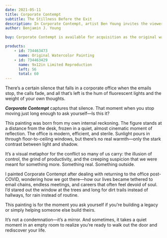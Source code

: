 ```yaml
---
date: 2021-05-11
title: Corporate Contempt
subtitle: The Stillness Before the Exit
description: In Corporate Contempt, artist Ben Young invites the viewer into a moment of profound stillness and internal questioning. A lone figure stands motionless in a modern office, his back to us, bathed in muted light filtering through towering glass windows. The setting is familiar—an executive suite high above a city—but the emotional undercurrent is anything but routine.
author: Benjamin J. Young

buy: Corporate Contempt is available for acquisition as the original watercolor painting or as a high-quality limited reproduction. Collectors may choose between owning the one-of-a-kind original or a museum-grade print that preserves the emotional depth and detail of the work. Both options offer a meaningful way to bring this powerful and personal piece into your collection.

products:
    - id: 734463473
      name: Original Watercolor Painting
    - id: 734463429
      name: 9x12in Limited Reproduction
      left: 56
      total: 60
---
```


There’s a certain silence that falls in a corporate office when the emails stop, the calls fade, and all that’s left is the hum of fluorescent lights and the weight of your own thoughts.

___Corporate Contempt___ captures that silence. That moment when you stop moving just long enough to ask yourself—Is this it?

<!--more-->

This painting was born from my own internal reckoning. The figure stands at a distance from the desk, frozen in a quiet, almost cinematic moment of reflection. The office is modern, efficient, and sterile. Sunlight pours in through floor-to-ceiling windows, but there’s no real warmth—only the stark contrast between light and shadow.

It’s a visual metaphor for the conflict so many of us carry: the illusion of control, the grind of productivity, and the creeping suspicion that we were meant for something more. Something real. Something outside.

I painted Corporate Contempt after dealing with returning to the office post-COVID, wondering how we got there—how our lives became tethered to email chains, endless meetings, and careers that often feel devoid of soul. I’d stared out the window at the trees and long for dirt trails instead of hallways, for rain instead of routine.

This painting is for the moment you ask yourself if you're building a legacy or simply helping someone else build theirs.

It’s not a condemnation—it’s a mirror. And sometimes, it takes a quiet moment in an empty room to realize you’re ready to walk out the door and rediscover your life.